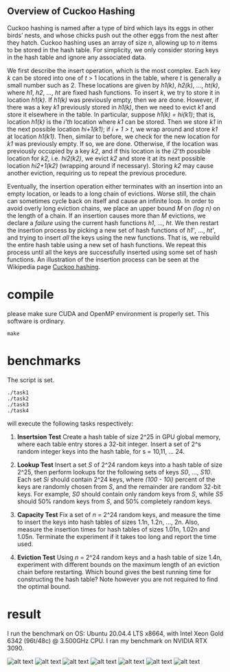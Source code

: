## Overview of Cuckoo Hashing

Cuckoo hashing is named after a type of bird which lays its eggs in other birds’ nests, and whose chicks push out the other eggs from the nest after they hatch. Cuckoo hashing uses an array of size _n_, allowing up to _n_ items to be stored in the hash table. For simplicity, we only consider storing keys in the hash table and ignore any associated data.

We first describe the insert operation, which is the most complex. Each key _k_ can be stored into one of _t_ > 1 locations in the table, where _t_ is generally a small number such as 2. These locations are given by _h1(k)_, _h2(k)_, ..., _ht(k)_, where _h1_, _h2_, ..., _ht_ are fixed hash functions. To insert _k_, we try to store it in location _h1(k)_. If _h1(k)_ was previously empty, then we are done. However, if there was a key _k1_ previously stored in _h1(k)_, then we need to evict _k1_ and store it elsewhere in the table. In particular, suppose _h1(k) = hi(k1)_; that is, location _h1(k)_ is the _i'th_ location where _k1_ can be stored. Then we store _k1_ in the next possible location _hi+1(k1)_; if _i + 1 > t_, we wrap around and store _k1_ at location _h1(k1)_. Then, similar to before, we check for the new location for _k1_ was previously empty. If so, we are done. Otherwise, if the location was previously occupied by a key _k2_, and if this location is the _i2'th_ possible location for _k2_, i.e. _hi2(k2)_, we evict _k2_ and store it at its next possible location _hi2+1(k2)_ (wrapping around if necessary). Storing _k2_ may cause another eviction, requiring us to repeat the previous procedure.

Eventually, the insertion operation either terminates with an insertion into an empty location, or leads to a long chain of evictions. Worse still, the chain can sometimes cycle back on itself and cause an infinite loop. In order to avoid overly long eviction chains, we place an upper bound _M_ on _(log n)_ on the length of a chain. If an insertion causes more than _M_ evictions, we declare a _failure_ using the current hash functions _h1_, ..., _ht_. We then restart the insertion process by picking a new set of hash functions of _h1'_, ..., _ht'_, and trying to insert _all_ the keys using the new functions. That is, we rebuild the entire hash table using a new set of hash functions. We repeat this process until all the keys are successfully inserted using some set of hash functions. An illustration of the insertion process can be seen at the Wikipedia page [Cuckoo hashing](https://www.wikiwand.com/en/Cuckoo_hashing).


# compile

please make sure CUDA and OpenMP environment is properly set. This software is ordinary.

```
make
```

# benchmarks

The script is set. 

```
./task1
./task2
./task3
./task4
```

will execute the following tasks respectively:

1. **Insertsion Test** Create a hash table of size 2^25 in GPU global memory, where each table entry stores a 32-bit integer. Insert a set of 2^s random integer keys into the hash table, for s = 10,11, ... 24.

2. **Lookup Test** Insert a set _S_ of 2^24 random keys into a hash table of size 2^25, then perform lookups for the following sets of keys _S0_, ..., _S10_. Each set _Si_ should contain 2^24 keys, where _(100 - 10i)_ percent of the keys are randomly chosen from _S_, and the remainder are random 32-bit keys. For example, _S0_ should contain only random keys from _S_, while _S5_ should 50% random keys from _S_, and 50% completely random keys.

3. **Capacity Test**  Fix a set of _n_ = 2^24 random keys, and measure the time to insert the keys into hash tables of sizes 1.1n, 1.2n, ..., 2n. Also, measure the insertion times for hash tables of sizes 1.01n, 1.02n and 1.05n. Terminate the experiment if it takes too long and report the time used.

4. **Eviction Test** Using _n_ = 2^24 random keys and a hash table of size 1.4n, experiment with different bounds on the maximum length of an eviction chain before restarting. Which bound gives the best running time for constructing the hash table? Note however you are not required to find the optimal bound.


# result


I run the benchmark on OS: Ubuntu 20.04.4 LTS x8664, with Intel Xeon Gold 6342 (96t/48c) @ 3.500GHz CPU. I ran my benchmark on NVIDIA RTX 3090.

![alt text](doc/capacity.t2.png) ![alt text](doc/capacity.t3.png) ![alt text](doc/eviction.t3.png) ![alt text](doc/insert.t2.png) ![alt text](doc/insert.t3.png) ![alt text](doc/lookup.t2.png) ![alt text](doc/lookup.t3.png)